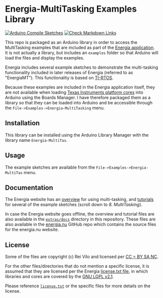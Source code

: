 # Energia-MultiTasking Examples Library

[![Arduino Compile Sketches](https://github.com/Andy4495/Energia-MultiTasking/actions/workflows/arduino-compile-sketches.yml/badge.svg)](https://github.com/Andy4495/Energia-MultiTasking/actions/workflows/arduino-compile-sketches.yml)
[![Check Markdown Links](https://github.com/Andy4495/Energia-MultiTasking/actions/workflows/check-links.yml/badge.svg)](https://github.com/Andy4495/Energia-MultiTasking/actions/workflows/check-links.yml)

This repo is packaged as an Arduino library in order to access the MultiTasking examples that are included as part of the [Energia application][1]. It is not actually a library, but includes an `examples` folder so that Arduino will load the files and display the examples.

Energia includes several example sketches to demonstrate the multi-tasking functionality included in later releases of Energia (referred to as "EnergiaMT"). This functionality is based on [TI-RTOS][2].

Because these examples are included in the Energia application itself, they are not available when loading [Texas Instruments platform cores][5] into Arduino using the Boards Manager. I have therefore packaged them as a library so that they can be loaded into Arduino and be accessible through the `File->Examples->Energia-MultiTasking` menu.

## Installation

This library can be installed using the Arduino Library Manager with the library name `Energia-MultiTas`.

## Usage

The example sketches are available from the `File->Examples->Energia-MultiTas` menu.

## Documentation

The Energia website has an [overview][6] for using multi-tasking, and [tutorials][7] for several of the example sketches (scroll down to *8. MultiTasking*).

In case the Energia website goes offline, the overview and tutorial files are also available in the [`extras/docs`][8] directory in this repository. These files are also available in the [energia.nu][9] GitHub repo which contains the source files for the energia.nu website.

## License

Some of the files are copyright (c) Rei Vilo and licensed per [CC = BY SA NC][4].

For the other files/directories that do not mention a specific license, it is assumed that they are licensed per the Energia [license.txt file][3], in which libraries and cores are covered by the [GNU LGPL v2.1][102].

Please reference [`license.txt`][101] or the specific files for more details on the license.

[1]: https://energia.nu
[2]: https://www.ti.com/tool/TI-RTOS-MCU
[3]: https://github.com/energia/Energia/blob/master/license.txt
[4]: https://creativecommons.org/licenses/by-nc-sa/4.0/
[5]: https://github.com/Andy4495/TI_Platform_Cores_For_Arduino
[6]: https://energia.nu/guide/foundations/programming_technique/multitasking/
[7]: https://energia.nu/guide/
[8]: ./extras/docs/
[9]: https://github.com/energia/energia.nu
[101]: ./license.txt
[102]: https://www.gnu.org/licenses/old-licenses/lgpl-2.1.html
[//]: # ([200]: https://github.com/Andy4495/Energia-MultiTasking)
[//]: # ([10]: https://github.com/Andy4495/Energia-MultiTasking/releases)

[//]: # (This is a way to hack a comment in Markdown. This will not be displayed when rendered.)
